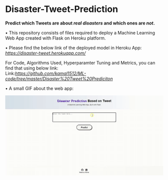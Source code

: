 # Disaster-Tweet-Prediction
<b> Predict which Tweets are about <i>real disasters</i> and which ones are <i>not</i>.</b>

• This repository consists of files required to deploy a Machine Learning Web App created with Flask on Heroku platform.

• Please find the below link of the deployed model in Heroku App:<br />
_https://disaster-tweet.herokuapp.com/_

For Code, Algorithms Used, Hyperparamter Tuning and Metrics, you can find that using below link:<br/>
Link:_https://github.com/kamal1512/ML-code/tree/master/Disaster%20Tweet%20Prediciton_

• A small GIF about the web app:

![GIF](readme_resources/disaster-tweet-web-app.gif)
